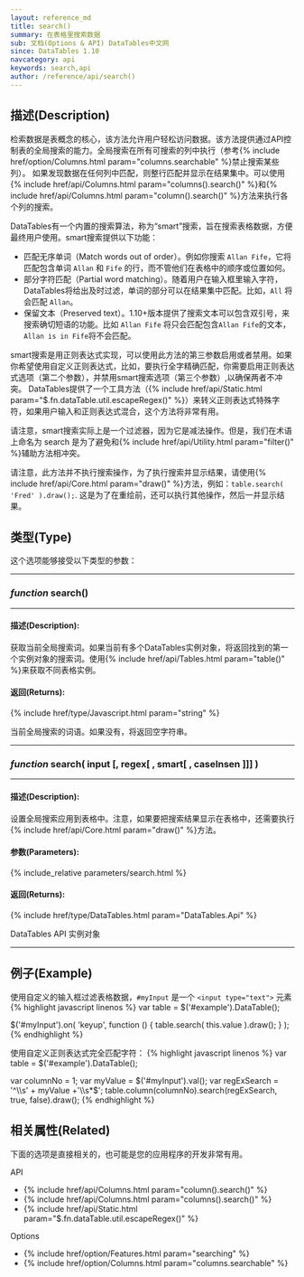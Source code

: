 ```yaml
---
layout: reference_md
title: search()
summary: 在表格里搜索数据
sub: 文档(Options & API) DataTables中文网
since: DataTables 1.10
navcategory: api
keywords: search,api
author: /reference/api/search()
---
```


## 描述(Description)

检索数据是表概念的核心，该方法允许用户轻松访问数据。该方法提供通过API控制表的全局搜索的能力。全局搜索在所有可搜索的列中执行（参考{% include href/option/Columns.html param="columns.searchable" %}禁止搜索某些列）。
如果发现数据在任何列中匹配，则整行匹配并显示在结果集中。可以使用{% include href/api/Columns.html param="columns().search()" %}和{% include href/api/Columns.html param="column().search()" %}方法来执行各个列的搜索。

DataTables有一个内置的搜索算法，称为“smart”搜索，旨在搜索表格数据，方便最终用户使用。smart搜索提供以下功能：

- 匹配无序单词（Match words out of order）。例如你搜索 `Allan Fife`，它将匹配包含单词 `Allan` 和 `Fife` 的行，而不管他们在表格中的顺序或位置如何。
- 部分字符匹配（Partial word matching）。随着用户在输入框里输入字符，DataTables将给出及时过滤，单词的部分可以在结果集中匹配。比如，`All` 将会匹配 `Allan`。
- 保留文本（Preserved text）。1.10+版本提供了搜索文本可以包含双引号，来搜索确切短语的功能。比如 `Allan Fife` 将只会匹配包含`Allan Fife`的文本，`Allan is in Fife`将不会匹配。

smart搜索是用正则表达式实现，可以使用此方法的第三参数启用或者禁用。如果你希望使用自定义正则表达式，比如，要执行全字精确匹配，你需要启用正则表达式选项（第二个参数），并禁用smart搜索选项（第三个参数）,以确保两者不冲突。
DataTables提供了一个工具方法（{% include href/api/Static.html param="$.fn.dataTable.util.escapeRegex()" %}）来转义正则表达式特殊字符，如果用户输入和正则表达式混合，这个方法将非常有用。

请注意，smart搜索实际上是一个过滤器，因为它是减法操作。但是，我们在术语上命名为 search 是为了避免和{% include href/api/Utility.html param="filter()" %}辅助方法相冲突。

请注意，此方法并不执行搜索操作，为了执行搜索并显示结果，请使用{% include href/api/Core.html param="draw()" %}方法，例如：`table.search( 'Fred' ).draw();`.
这是为了在重绘前，还可以执行其他操作，然后一并显示结果。

## 类型(Type)
这个选项能够接受以下类型的参数：

---

### _function_ **search()**

---

#### 描述(Description):
获取当前全局搜索词。如果当前有多个DataTables实例对象，将返回找到的第一个实例对象的搜索词。使用{% include href/api/Tables.html param="table()" %}来获取不同表格实例。

#### 返回(Returns):
{% include href/type/Javascript.html param="string" %}

当前全局搜索的词语。如果没有，将返回空字符串。

---
    
### _function_ **search( input [, regex[ , smart[ , caseInsen ]]] )**   

---

#### 描述(Description):
设置全局搜索应用到表格中。注意，如果要把搜索结果显示在表格中，还需要执行{% include href/api/Core.html param="draw()" %}方法。

#### 参数(Parameters):
{% include_relative parameters/search.html %}

#### 返回(Returns):
{% include href/type/DataTables.html param="DataTables.Api" %}


DataTables API 实例对象


--- 
    
## 例子(Example)

使用自定义的输入框过滤表格数据，`#myInput` 是一个 `<input type="text">` 元素
{% highlight javascript linenos %}
var table = $('#example').DataTable();
 
$('#myInput').on( 'keyup', function () {
    table.search( this.value ).draw();
} );
{% endhighlight %}

使用自定义正则表达式完全匹配字符：
{% highlight javascript linenos %}
var table = $('#example').DataTable();
 
var columnNo = 1;
var myValue = $('#myInput').val();
var regExSearch = '^\\s' + myValue +'\\s*$';
table.column(columnNo).search(regExSearch, true, false).draw();
{% endhighlight %}




## 相关属性(Related)
下面的选项是直接相关的，也可能是您的应用程序的开发非常有用。

API

- {% include href/api/Columns.html param="column().search()" %}
- {% include href/api/Columns.html param="columns().search()" %}
- {% include href/api/Static.html param="$.fn.dataTable.util.escapeRegex()" %}


Options

- {% include href/option/Features.html param="searching" %}
- {% include href/option/Columns.html param="columns.searchable" %}
